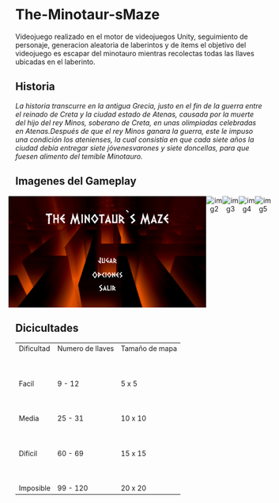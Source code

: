 # The-Minotaur-sMaze 
Videojuego realizado en el motor de videojuegos Unity, seguimiento de personaje, generacion aleatoria de laberintos y de items el objetivo del videojuego es escapar del minotauro mientras recolectas todas las llaves ubicadas en el laberinto.

## Historia
*La historia transcurre en la antigua Grecia, justo en el fin de la guerra entre el reinado de Creta y la ciudad estado de Atenas, causada por la muerte del hijo del rey Minos,
soberano de Creta, en unas olimpiadas celebradas en Atenas.Después de que el rey Minos ganara la guerra, este le impuso una condición los atenienses, la cual consistía en que 
cada siete años la ciudad debía entregar siete jóvenesvarones y siete doncellas, para que fuesen alimento del
temible Minotauro.*

## Imagenes del Gameplay

<div  align="center" style="display:flex;justify-content:center;">
<img alt="img1" src="https://github.com/JairPrada/The-Minotaur-sMaze/blob/master/img/1.PNG" width="400"/>
<img alt="img2" src="https://github.com/JairPrada/The-Minotaur-sMaze/blob/master/img/2.PNG" width="400"/>
<img alt="img3" src="https://github.com/JairPrada/The-Minotaur-sMaze/blob/master/img/3.PNG" width="400"/>
<img alt="img4" src="https://github.com/JairPrada/The-Minotaur-sMaze/blob/master/img/4.PNG" width="400"/>
<img alt="img5" src="https://github.com/JairPrada/The-Minotaur-sMaze/blob/master/img/5.PNG" width="400"/>
</div>

## **Dicicultades**

<table   >
  <tr >
    <td >Dificultad</td>
    <td >Numero de llaves</td>
    <td >Tamaño de mapa</td>
  </tr>
  <tr>
    <td  style="padding-top: 50px;">Facil</td>
    <td  style="padding-top: 50px;">9 - 12</td>
    <td  style="padding-top: 50px;">5 x 5</td>
  </tr>
  <tr>
    <td  style="padding-top: 50px;">Media</td>
    <td  style="padding-top: 50px;">25 - 31</td>
    <td  style="padding-top: 50px;">10 x 10</td>
  </tr>
  <tr>
    <td  style="padding-top: 50px;">Dificil</td>
    <td  style="padding-top: 50px;">60 - 69</td>
    <td  style="padding-top: 50px;">15 x 15</td>
  </tr>
  <tr>
    <td  style="padding-top: 50px;">Imposible</td>
    <td  style="padding-top: 50px;">99 - 120</td>
    <td  style="padding-top: 50px;">20 x 20</td>
  </tr>
</table>
